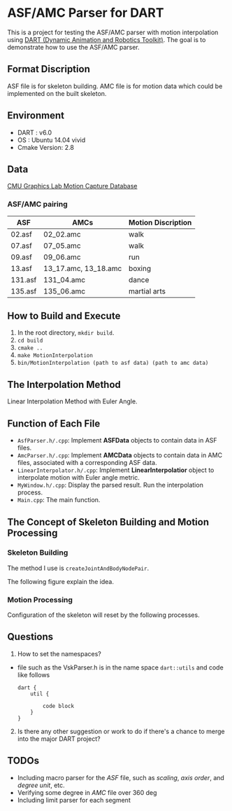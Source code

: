 # ASF/AMC Parser for DART

This is a project for testing the ASF/AMC parser with motion interpolation using
[DART (Dynamic Animation and Robotics Toolkit)](http://dartsim.github.io). The goal is to demonstrate how to
use the ASF/AMC parser.

## Format Discription

ASF file is for skeleton building.
AMC file is for motion data which could be implemented on the built skeleton.

## Environment

- DART         : v6.0
- OS           : Ubuntu 14.04 vivid
- Cmake Version: 2.8

## Data

[CMU Graphics Lab Motion Capture Database](http://mocap.cs.cmu.edu/)

### ASF/AMC pairing

| ASF     | AMCs                 | Motion Discription |
|---------|----------------------|--------------------|
| 02.asf  | 02_02.amc            | walk               |
| 07.asf  | 07_05.amc            | walk               |
| 09.asf  | 09_06.amc            | run                |
| 13.asf  | 13_17.amc, 13_18.amc | boxing             |
| 131.asf | 131_04.amc           | dance              |
| 135.asf | 135_06.amc           | martial arts       |

## How to Build and Execute

1. In the root directory, `mkdir build`.
2. `cd build`
3. `cmake ..`
4. `make MotionInterpolation`
5. `bin/MotionInterpolation (path to asf data) (path to amc data)`

## The Interpolation Method

Linear Interpolation Method with Euler Angle.


## Function of Each File

- `AsfParser.h/.cpp`: Implement **ASFData** objects to contain data in ASF files.
- `AmcParser.h/.cpp`: Implement **AMCData** objects to contain data in AMC files,
                    associated with a corresponding ASF data.
- `LinearInterpolator.h/.cpp`: Implement **LinearInterpolatior** object to 
                             interpolate motion with Euler angle metric.
- `MyWindow.h/.cpp`: Display the parsed result. Run the interpolation process.
- `Main.cpp`: The main function.


## The Concept of Skeleton Building and Motion Processing

### Skeleton Building
The method I use is `createJointAndBodyNodePair`.

The following figure explain the idea.

### Motion Processing

Configuration of the skeleton will reset by the following processes.


## Questions

1. How to set the namespaces?
  - file such as the VskParser.h is in the name space `dart::utils` and code
    like follows

        dart {
            util {
        
                code block
            }
        }

2. Is there any other suggestion or work to do if there's a chance to merge into
   the major DART project? 

## TODOs

- Including macro parser for the *ASF* file, such as *scaling*, *axis order*,
  and *degree unit*, etc.
- Verifying some degree in *AMC* file over 360 deg
- Including limit parser for each segment
